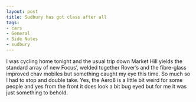 ```yaml
---
layout: post
title: Sudbury has got class after all
tags:
- cars
- General
- Side Notes
- sudbury
---
```



I was cycling home tonight and the usual trip down Market Hill yields the standard array of new Focus’, welded together Rover’s and the fibre-glass improved chav mobiles but something caught my eye this time. So much so I had to stop and double take.
Yes, the Aero8 is a little bit weird for some people and yes from the front it does look a bit bug eyed but for me it was just something to behold.

